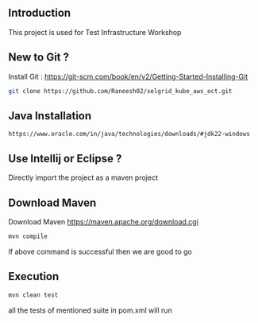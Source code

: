 ## Introduction
This project is used for Test Infrastructure Workshop 

## New to Git ?

Install Git : https://git-scm.com/book/en/v2/Getting-Started-Installing-Git

```sh
git clone https://github.com/Raneesh02/selgrid_kube_aws_oct.git
```

## Java Installation

```
https://www.oracle.com/in/java/technologies/downloads/#jdk22-windows
```


## Use Intellij or Eclipse ?

Directly import the project as a maven project

## Download Maven

Download Maven https://maven.apache.org/download.cgi

```sh
mvn compile
```

If above command is successful then we are good to go

## Execution

```sh
mvn clean test
```

all the tests of mentioned suite in pom.xml will run

